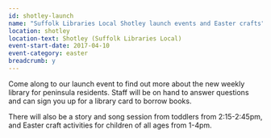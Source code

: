 ```yaml
---
id: shotley-launch
name: "Suffolk Libraries Local Shotley launch events and Easter crafts"
location: shotley
location-text: Shotley (Suffolk Libraries Local)
event-start-date: 2017-04-10
event-category: easter
breadcrumb: y
---
```


Come along to our launch event to find out more about the new weekly library for peninsula residents. Staff will be on hand to answer questions and can sign you up for a library card to borrow books.

There will also be a story and song session from toddlers from 2:15-2:45pm, and Easter craft activities for children of all ages from 1-4pm.
